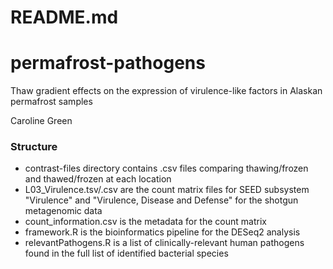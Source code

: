 # README.md #
# permafrost-pathogens

Thaw gradient effects on the expression of virulence-like factors in Alaskan permafrost samples

Caroline Green

### Structure ###
* contrast-files directory contains .csv files comparing thawing/frozen and thawed/frozen at each location
* L03_Virulence.tsv/.csv are the count matrix files for SEED subsystem "Virulence" and "Virulence, Disease and Defense" for the shotgun metagenomic data
* count_information.csv is the metadata for the count matrix
* framework.R is the bioinformatics pipeline for the DESeq2 analysis
* relevantPathogens.R is a list of clinically-relevant human pathogens found in the full list of identified bacterial species
